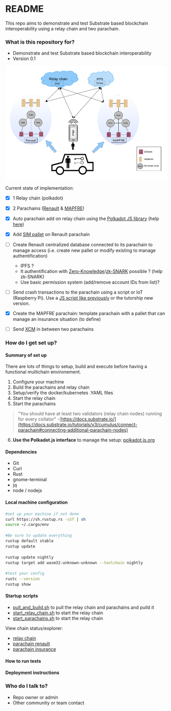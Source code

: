 # README #

This repo aims to demonstrate and test Substrate based blockchain interoperability using a relay chain and two parachain.

### What is this repository for? ###

* Demonstrate and test Substrate based blockchain interoperability
* Version 0.1

![use case global architecture](./interoperability_general_use_case_view.png "image")

Current state of implementation:

- [x] 1 Relay chain (polkadot)
- [x] 2 Parachains ([Renault](git@bitbucket.org:edge-team-leat/substrate-blockchain-parachain-renault.git) & [MAPFRE](git@bitbucket.org:edge-team-leat/substrate-blockchain-parachain-mapfre.git))
- [x] Auto parachain add on relay chain using the [Polkadot JS library](https://github.com/polkadot-js/api) (help [here](https://github.com/paritytech/polkadot-launch/blob/master/src/rpc.ts))
- [x] Add [SIM pallet](https://github.com/lucgerrits/substrate-node-template/tree/sim-project/pallets/sim) on Renault parachain
- [ ] Create Renault centralized database connected to its parachain to manage access (i.e. create new pallet or modify existing to manage authentification)
  * IPFS ?
  * It authentification with [Zero-Knowledge](https://en.wikipedia.org/wiki/Zero-knowledge_proof)/[zk-SNARK](https://en.wikipedia.org/wiki/Non-interactive_zero-knowledge_proof) possible ? (help zk-SNARK)
  * Use basic permission system (add/remove account IDs from list)?
- [ ] Send crash transactions to the parachain using a script or IoT (Raspberry Pi). Use a [JS script like previously](https://bitbucket.org/edge-team-leat/sim-tas-group-tests/src/main/Substrate/substrate-transaction-js/) or the tutorship new version.
- [x] Create the MAPFRE parachain: template parachain with a pallet that can manage an insurance situation (to define)
- [ ] Send [XCM](https://wiki.polkadot.network/docs/learn-crosschain) in between two parachains


### How do I get set up? ###

#### Summary of set up ####

There are lots of things to setup, build and execute before having a functional multichain environement.

1. Configure your machine
2. Build the parachains and relay chain
3. Setup/verify the docker/kubernetes .YAML files
4. Start the relay chain
5. Start the parachains

> "You should have at least two validators (relay chain nodes) running for every collator" -[https://docs.substrate.io/](https://docs.substrate.io/tutorials/v3/cumulus/connect-parachain#connecting-additional-parachain-nodes)

6. **Use the Polkadot.js interface** to manage the setup: [polkadot.js.org](https://polkadot.js.org/apps/?rpc=ws%3A%2F%2F127.0.0.1%3A9944#/explorer)


#### Dependencies ####

* Git
* Curl
* Rust
* gnome-terminal
* jq
* node / nodejs


#### Local machine configuration ####

```bash
#set up your machine if not done
curl https://sh.rustup.rs -sSf | sh
source ~/.cargo/env

#Be sure to update everything
rustup default stable
rustup update

rustup update nightly
rustup target add wasm32-unknown-unknown --toolchain nightly

#test your config
rustc --version
rustup show
```

#### Startup scripts ####

* [pull_and_build.sh](./scripts/pull_and_build.sh) to pull the relay chain and parachains and puild it
* [start_relay_chain.sh](./scripts/start_relay_chain.sh) to start the relay chain
* [start_parachains.sh](./scripts/start_relay_chain.sh) to start the relay chain

View chain status/explorer:
* [relay chain](https://polkadot.js.org/apps/?rpc=ws%3A%2F%2F127.0.0.1%3A9944#/explorer)
* [parachain renault](https://polkadot.js.org/apps/?rpc=ws%3A%2F%2F127.0.0.1%3A8844#/explorer)
* [parachain insurance](https://polkadot.js.org/apps/?rpc=ws%3A%2F%2F127.0.0.1%3A8843#/explorer)

#### How to run tests ####


#### Deployment instructions ####

### Who do I talk to? ###

* Repo owner or admin
* Other community or team contact